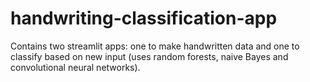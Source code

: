 # handwriting-classification-app
Contains two streamlit apps: one to make handwritten data and one to classify based on new input (uses random forests, naive Bayes and convolutional neural networks). 
